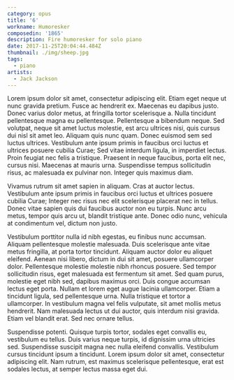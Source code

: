 ```yaml
---
category: opus
title: '6'
workname: Humoresker
composedin: '1865'
description: Fire humoresker for solo piano
date: 2017-11-25T20:04:44.484Z
thumbnail: ./img/sheep.jpg
tags:
  - piano
artists:
  - Jack Jackson
---
```

Lorem ipsum dolor sit amet, consectetur adipiscing elit. Etiam eget neque ut nunc gravida pretium. Fusce ac hendrerit ex. Maecenas eu dapibus justo. Donec varius dolor metus, at fringilla tortor scelerisque a. Nulla tincidunt pellentesque magna eu pellentesque. Pellentesque a bibendum neque. Sed volutpat, neque sit amet luctus molestie, est arcu ultrices nisi, quis cursus dui nisl sit amet leo. Aliquam quis nunc quam. Donec euismod sem sed luctus ultrices. Vestibulum ante ipsum primis in faucibus orci luctus et ultrices posuere cubilia Curae; Sed vitae interdum ligula, in imperdiet lectus. Proin feugiat nec felis a tristique. Praesent in neque faucibus, porta elit nec, cursus nisi. Maecenas at mauris urna. Suspendisse tempus sollicitudin risus, ac malesuada ex pulvinar non. Integer quis maximus diam.



Vivamus rutrum sit amet sapien in aliquam. Cras at auctor lectus. Vestibulum ante ipsum primis in faucibus orci luctus et ultrices posuere cubilia Curae; Integer nec risus nec elit scelerisque placerat nec in tellus. Donec vitae sapien quis dui faucibus auctor non eu turpis. Nunc arcu metus, tempor quis arcu ut, blandit tristique ante. Donec odio nunc, vehicula at condimentum vel, dictum non justo.



Vestibulum porttitor nulla id nibh egestas, eu finibus nunc accumsan. Aliquam pellentesque molestie malesuada. Duis scelerisque ante vitae metus fringilla, at porta tortor tincidunt. Aliquam auctor dolor eu aliquet eleifend. Aenean nisi libero, dictum in dui sit amet, posuere ullamcorper dolor. Pellentesque molestie molestie nibh rhoncus posuere. Sed tempor sollicitudin risus, eget malesuada est fermentum sit amet. Sed quam purus, molestie eget nibh sed, dapibus maximus orci. Duis congue accumsan lectus eget porta. Nullam et lorem eget augue lacinia ullamcorper. Etiam a tincidunt ligula, sed pellentesque urna. Nulla tristique et tortor a ullamcorper. In vestibulum magna vel felis vulputate, sit amet mollis metus hendrerit. Nam malesuada lectus ut dui auctor, quis interdum nisi gravida. Etiam vel blandit erat. Sed nec ornare tellus.



Suspendisse potenti. Quisque turpis tortor, sodales eget convallis eu, vestibulum eu tellus. Duis varius neque turpis, id dignissim urna ultricies sed. Suspendisse suscipit magna nec nulla eleifend convallis. Vestibulum cursus tincidunt ipsum a tincidunt. Lorem ipsum dolor sit amet, consectetur adipiscing elit. Nam rutrum, est maximus scelerisque pellentesque, erat est sodales lectus, at semper lectus massa eget dui.
